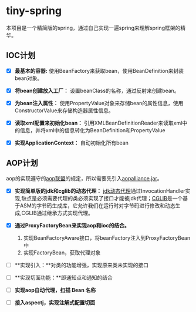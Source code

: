 # tiny-spring
本项目是一个精简版的spring，通过自己实现一遍spring来理解spring框架的精华。

## IOC计划
* [x] **最基本的容器:** 使用BeanFactory来获取bean，使用BeanDefinition来封装bean对象。
* [x] **将bean创建放入工厂：** 设置beanClass的名称，通过反射来创建bean。
* [x] **为bean注入属性：** 使用PropertyValue对象来存储bean的属性信息，使用ConstructorValue来存储构造器属性信息。
* [x] **读取xml配置来初始化bean：** 引用XMLBeanDefinitionReader来读取xml中的信息，并将xml中的信息转化为BeanDefinition和PropertyValue
* [x] **实现ApplicationContext：** 自动初始化所有bean


## AOP计划
aop的实现遵守的[aop联盟](http://aopalliance.sourceforge.net/)的规定，所以需要先引入[aopalliance.jar](https://mvnrepository.com/artifact/aopalliance/aopalliance)。
* [x] **实现简单版的jdk和cglib的动态代理：** [jdk动态代理](https://blog.csdn.net/wangdong5678999/article/details/72801623)通过InvocationHandler实现,缺点是必须需要代理的类必须实现了接口才能被jdk代理；[CGLIB](https://github.com/cglib/cglib)是一个基于ASM的字节码生成库，它允许我们在运行时对字节码进行修改和动态生成,CGLIB通过继承方式实现代理。
* [x] **通过ProxyFactoryBean来实现aop和ioc的结合。**
   1. 实现BeanFactoryAware接口，将beanFactory注入到ProxyFactoryBean中
   2. 实现FactoryBean，获取代理对象
* [ ] **实现引入：**对类的功能增强，实现原来类未实现的接口
* [ ] **实现切面功能：**即通知点和通知的结合
* [ ] **实现aop自动代理，扫描 Bean 名称**
* [ ] **接入aspectj，实现注解式配置切面**


